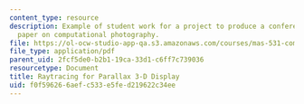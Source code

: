 ```yaml
---
content_type: resource
description: Example of student work for a project to produce a conference quality
  paper on computational photography.
file: https://ol-ocw-studio-app-qa.s3.amazonaws.com/courses/mas-531-computational-camera-and-photography-fall-2009/f0f596266aefc533e5fed219622c34ee_MITMAS_531F09_proj4_paper.pdf
file_type: application/pdf
parent_uid: 2fcf5de0-b2b1-19ca-33d1-c6ff7c739036
resourcetype: Document
title: Raytracing for Parallax 3-D Display
uid: f0f59626-6aef-c533-e5fe-d219622c34ee
---
```

